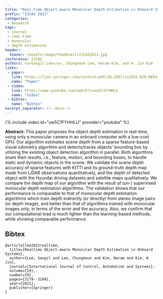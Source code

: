 ```yaml
---
title: "Real-time Object-aware Monocular Depth Estimation in Onboard Systems"
prefix: "IJCAS 2021"
categories:
 - Research
tags:
 - journal
 - real-time
 - monocular
 - depth estimation
header:
  teaser: /assets/image/thumbnail/IJCAS2021.jpg
conference: IJCAS
authors: <u>Sangil Lee</u>, Chungkeun Lee, Haram Kim, and H. Jin Kim
links:
 - paper: 
   link: https://link.springer.com/content/pdf/10.1007/s12555-020-0654-8.pdf
   name: "Paper"
 - video:
   link: https://www.youtube.com/watch?v=xw5C1FYHHLU
   name: "Video"
 - bibtex: 
   name: "Bibtex"
excerpt_separator: <!--more-->
---
```


{% include video id="xw5C1FYHHLU" provider="youtube" %}

**Abstract:** This paper proposes the object depth estimation in real-time, using only a monocular camera in an onboard computer with a low-cost GPU. Our algorithm estimates scene depth from a sparse feature-based visual odometry algorithm and detects/tracks objects' bounding box by utilizing the existing object detection algorithm in parallel. Both algorithms share their results, i.e., feature, motion, and bounding boxes, to handle static and dynamic objects in the scene. We validate the scene depth accuracy of sparse features with KITTI and its ground-truth depth map made from LiDAR observations quantitatively, and the depth of detected object with the Hyundai driving datasets and satellite maps qualitatively. We compare the depth map of our algorithm with the result of (un-) supervised monocular depth estimation algorithms. The validation shows that our performance is comparable to that of monocular depth estimation algorithms which train depth indirectly (or directly) from stereo image pairs (or depth image), and better than that of algorithms trained with monocular images only, in terms of the error and the accuracy. Also, we confirm that our computational load is much lighter than the learning-based methods, while showing comparable performance.

<!--more-->

## Bibtex <a id="bibtex"></a>
```
@article{lee2021realtime,
  title={Realtime Object-aware Monocular Depth Estimation in Onboard Systems},
  author={Lee, Sangil and Lee, Chungkeun and Kim, Haram and Kim, H Jin},
  journal={International Journal of Control, Automation and Systems},
  volume={19},
  number={9},
  pages={3179--3189},
  year={2021},
  publisher={Springer}
}
```
